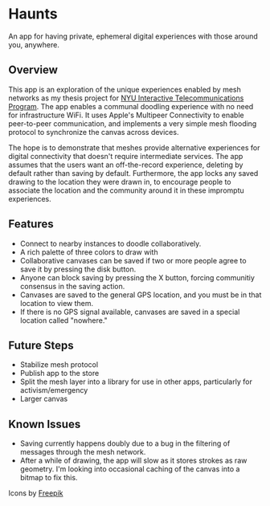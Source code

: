 # Haunts
An app for having private, ephemeral digital experiences with those around you, anywhere.

## Overview

This app is an exploration of the unique experiences enabled by mesh networks as my thesis project for [NYU Interactive Telecommunications Program](http://itp.nyu.edu). The app enables a communal doodling experience with no need for infrastructure WiFi. It uses Apple's Multipeer Connectivity to enable peer-to-peer communication, and implements a very simple mesh flooding protocol to synchronize the canvas across devices.

The hope is to demonstrate that meshes provide alternative experiences for digital connectivity that doesn't require intermediate services. The app assumes that the users want an off-the-record experience, deleting by default rather than saving by default. Furthermore, the app locks any saved drawing to the location they were drawn in, to encourage people to associate the location and the community around it in these impromptu experiences.

## Features
* Connect to nearby instances to doodle collaboratively.
* A rich palette of three colors to draw with
* Collaborative canvases can be saved if two or more people agree to save it by pressing the disk button.
* Anyone can block saving by pressing the X button, forcing communitiy consensus in the saving action.
* Canvases are saved to the general GPS location, and you must be in that location to view them. 
* If there is no GPS signal available, canvases are saved in a special location called "nowhere."

## Future Steps
* Stabilize mesh protocol
* Publish app to the store
* Split the mesh layer into a library for use in other apps, particularly for activism/emergency
* Larger canvas

## Known Issues
* Saving currently happens doubly due to a bug in the filtering of messages through the mesh network.
* After a while of drawing, the app will slow as it stores strokes as raw geometry. I'm looking into occasional caching of the canvas into a bitmap to fix this.

Icons by [Freepik](www.freepik.com)
